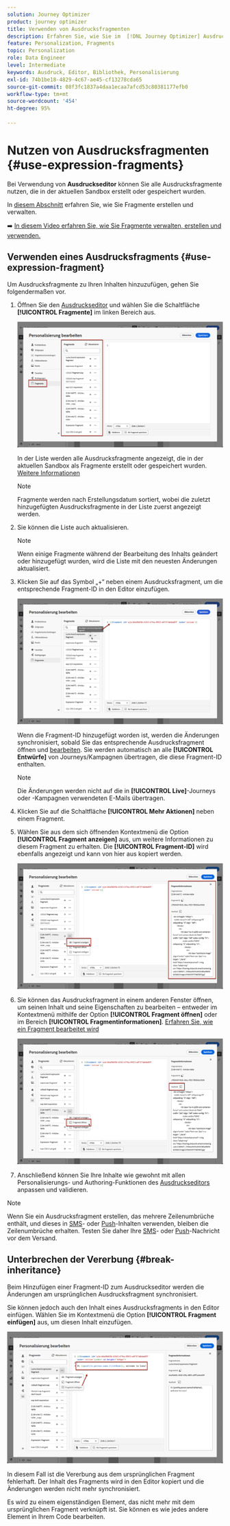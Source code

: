 ```yaml
---
solution: Journey Optimizer
product: journey optimizer
title: Verwenden von Ausdrucksfragmenten
description: Erfahren Sie, wie Sie im  [!DNL Journey Optimizer] Ausdruckseditor Ausdrucksfragmente verwenden können.
feature: Personalization, Fragments
topic: Personalization
role: Data Engineer
level: Intermediate
keywords: Ausdruck, Editor, Bibliothek, Personalisierung
exl-id: 74b1be18-4829-4c67-ae45-cf13278cda65
source-git-commit: 08f3fc1837a4daa1ecaa7afcd53c80381177efb0
workflow-type: tm+mt
source-wordcount: '454'
ht-degree: 95%

---
```


# Nutzen von Ausdrucksfragmenten {#use-expression-fragments}

Bei Verwendung von **Ausdruckseditor** können Sie alle Ausdrucksfragmente nutzen, die in der aktuellen Sandbox erstellt oder gespeichert wurden.

In [diesem Abschnitt](../content-management/fragments.md) erfahren Sie, wie Sie Fragmente erstellen und verwalten.

➡️ [In diesem Video erfahren Sie, wie Sie Fragmente verwalten, erstellen und verwenden.](../content-management/fragments.md#video-fragments)

## Verwenden eines Ausdrucksfragments {#use-expression-fragment}

Um Ausdrucksfragmente zu Ihren Inhalten hinzuzufügen, gehen Sie folgendermaßen vor.

1. Öffnen Sie den [Ausdruckseditor](personalization-build-expressions.md) und wählen Sie die Schaltfläche **[!UICONTROL Fragmente]** im linken Bereich aus.

   ![](assets/expression-fragments-pane.png)

   In der Liste werden alle Ausdrucksfragmente angezeigt, die in der aktuellen Sandbox als Fragmente erstellt oder gespeichert wurden. [Weitere Informationen](../content-management/fragments.md#create-expression-fragment)

   >[!NOTE]
   >
   >Fragmente werden nach Erstellungsdatum sortiert, wobei die zuletzt hinzugefügten Ausdrucksfragmente in der Liste zuerst angezeigt werden.

1. Sie können die Liste auch aktualisieren.

   >[!NOTE]
   >
   >Wenn einige Fragmente während der Bearbeitung des Inhalts geändert oder hinzugefügt wurden, wird die Liste mit den neuesten Änderungen aktualisiert.

1. Klicken Sie auf das Symbol „+“ neben einem Ausdrucksfragment, um die entsprechende Fragment-ID in den Editor einzufügen.

   ![](assets/expression-fragment-add.png)

   Wenn die Fragment-ID hinzugefügt worden ist, werden die Änderungen synchronisiert, sobald Sie das entsprechende Ausdrucksfragment öffnen und [bearbeiten](../content-management/fragments.md#edit-fragments). Sie werden automatisch an alle **[!UICONTROL Entwürfe]** von Journeys/Kampagnen übertragen, die diese Fragment-ID enthalten.

   >[!NOTE]
   >
   >Die Änderungen werden nicht auf die in **[!UICONTROL Live]**-Journeys oder -Kampagnen verwendeten E-Mails übertragen.

1. Klicken Sie auf die Schaltfläche **[!UICONTROL Mehr Aktionen]** neben einem Fragment.

1. Wählen Sie aus dem sich öffnenden Kontextmenü die Option **[!UICONTROL Fragment anzeigen]** aus, um weitere Informationen zu diesem Fragment zu erhalten. Die **[!UICONTROL Fragment-ID]** wird ebenfalls angezeigt und kann von hier aus kopiert werden.

   ![](assets/expression-fragment-view.png)

1. Sie können das Ausdrucksfragment in einem anderen Fenster öffnen, um seinen Inhalt und seine Eigenschaften zu bearbeiten – entweder im Kontextmenü mithilfe der Option **[!UICONTROL Fragment öffnen]** oder im Bereich **[!UICONTROL Fragmentinformationen]**. [Erfahren Sie, wie ein Fragment bearbeitet wird](../content-management/fragments.md#edit-fragments)

   ![](assets/expression-fragment-open.png)

1. Anschließend können Sie Ihre Inhalte wie gewohnt mit allen Personalisierungs- und Authoring-Funktionen des [Ausdruckseditors](personalization-build-expressions.md) anpassen und validieren.

>[!NOTE]
>
>Wenn Sie ein Ausdrucksfragment erstellen, das mehrere Zeilenumbrüche enthält, und dieses in [SMS](../sms/create-sms.md#sms-content)- oder [Push](../push/design-push.md)-Inhalten verwenden, bleiben die Zeilenumbrüche erhalten. Testen Sie daher Ihre [SMS](../sms/send-sms.md)- oder [Push](../push/send-push.md)-Nachricht vor dem Versand.

## Unterbrechen der Vererbung {#break-inheritance}

Beim Hinzufügen einer Fragment-ID zum Ausdruckseditor werden die Änderungen am ursprünglichen Ausdrucksfragment synchronisiert.

Sie können jedoch auch den Inhalt eines Ausdrucksfragments in den Editor einfügen. Wählen Sie im Kontextmenü die Option **[!UICONTROL Fragment einfügen]** aus, um diesen Inhalt einzufügen.

![](assets/expression-fragment-paste.png)

In diesem Fall ist die Vererbung aus dem ursprünglichen Fragment fehlerhaft. Der Inhalt des Fragments wird in den Editor kopiert und die Änderungen werden nicht mehr synchronisiert.

Es wird zu einem eigenständigen Element, das nicht mehr mit dem ursprünglichen Fragment verknüpft ist. Sie können es wie jedes andere Element in Ihrem Code bearbeiten.

